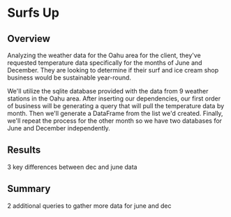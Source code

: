 # Surfs Up
## Overview

Analyzing the weather data for the Oahu area for the client, they've requested temperature data specifically for the months of June and December. They are looking to determine if their surf and ice cream shop business would be sustainable year-round. 

We'll utilize the sqlite database provided with the data from 9 weather stations in the Oahu area. After inserting our dependencies, our first order of business will be generating a query that will pull the temperature data by month. Then we'll generate a DataFrame from the list we'd created. Finally, we'll repeat the process for the other month so we have two databases for June and December independently.  

## Results





3 key differences between dec and june  data


## Summary

2 additional queries to gather more data for june and dec
